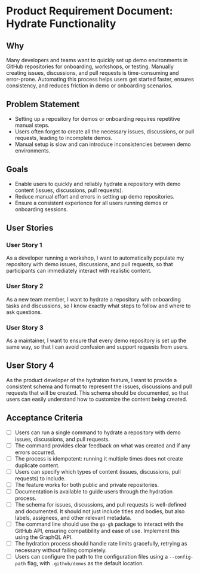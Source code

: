 # Product Requirement Document: Hydrate Functionality

## Why
Many developers and teams want to quickly set up demo environments in GitHub repositories for onboarding, workshops, or testing. Manually creating issues, discussions, and pull requests is time-consuming and error-prone. Automating this process helps users get started faster, ensures consistency, and reduces friction in demo or onboarding scenarios.

## Problem Statement
- Setting up a repository for demos or onboarding requires repetitive manual steps.
- Users often forget to create all the necessary issues, discussions, or pull requests, leading to incomplete demos.
- Manual setup is slow and can introduce inconsistencies between demo environments.

## Goals
- Enable users to quickly and reliably hydrate a repository with demo content (issues, discussions, pull requests).
- Reduce manual effort and errors in setting up demo repositories.
- Ensure a consistent experience for all users running demos or onboarding sessions.

## User Stories

### User Story 1
As a developer running a workshop, I want to automatically populate my repository with demo issues, discussions, and pull requests, so that participants can immediately interact with realistic content.

### User Story 2
As a new team member, I want to hydrate a repository with onboarding tasks and discussions, so I know exactly what steps to follow and where to ask questions.

### User Story 3
As a maintainer, I want to ensure that every demo repository is set up the same way, so that I can avoid confusion and support requests from users.

## User Story 4
As the product developer of the hydration feature, I want to provide a consistent schema and format to represent the issues, discussions and pull requests that will be created. This schema should be documented, so that users can easily understand how to customize the content being created.

## Acceptance Criteria
- [ ] Users can run a single command to hydrate a repository with demo issues, discussions, and pull requests.
- [ ] The command provides clear feedback on what was created and if any errors occurred.
- [ ] The process is idempotent: running it multiple times does not create duplicate content.
- [ ] Users can specify which types of content (issues, discussions, pull requests) to include.
- [ ] The feature works for both public and private repositories.
- [ ] Documentation is available to guide users through the hydration process.
- [ ] The schema for issues, discussions, and pull requests is well-defined and documented. It should not just include titles and bodies, but also labels, assignees, and other relevant metadata.
- [ ] The command line should use the `go-gh` package to interact with the GitHub API, ensuring compatibility and ease of use. Implement this using the GraphQL API.
- [ ] The hydration process should handle rate limits gracefully, retrying as necessary without failing completely.
- [ ] Users can configure the path to the configuration files using a `--config-path` flag, with `.github/demos` as the default location.
